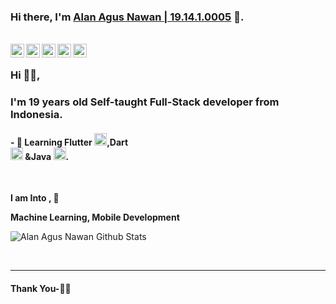 ### Hi there, I'm [Alan Agus Nawan | 19.14.1.0005](https://github.com/alanagusnawan) 👋. 


<br/>
<a href="https://wa.me/62895350311179/?text=Kenalan%20yuk%20?%20">
  <img align="left" alt="Alan Agus Nawan" width="22px" src="https://cdn.jsdelivr.net/npm/simple-icons@3.1.0/icons/whatsapp.svg" />
</a>
<a href="https://twitter.com/alan_agusnawan">
  <img align="left" alt="Alan Agus Nawan | Twitter" width="22px" src="https://cdn.jsdelivr.net/npm/simple-icons@v3.1.0/icons/twitter.svg" />
</a>
<a href="https://www.linkedin.com/in/alan-agus-nawan-1151141a0/">
  <img align="left" alt="Linkedin" width="22px" src="https://cdn.jsdelivr.net/npm/simple-icons@v3.1.0/icons/linkedin.svg" />
</a>
<a href="https://t.me/alanagusnawan">
  <img align="left" alt="Telegram" width="22px" src="https://cdn.jsdelivr.net/npm/simple-icons@v3.1.0/icons/telegram.svg" />
</a>
<a href="https://www.instagram.com/alan_agusnawan_/">
  <img align="left" alt="Instagram" width="22px" src="https://cdn.jsdelivr.net/npm/simple-icons@v3.1.0/icons/instagram.svg" />
</a>

<br />

### Hi 🙋‍♂️,
### I'm 19 years old Self-taught Full-Stack developer from Indonesia.


#### - 🥀 Learning Flutter  <code><img height="20" src="https://cdn-images-1.medium.com/fit/c/36/36/1*5-aoK8IBmXve5whBQM90GA.png"></code>,Dart <code> <img height="20" src="https://dart.dev/assets/shared/dart-logo-for-shares.png?2"></code> &Java <code><img height="20" src="https://www.oracle.com/a/tech/img/cb88-java-logo-001.jpg"></code>.



<br />


**I am Into , 🙏**

**Machine Learning, Mobile Development**
<br />


![Alan Agus Nawan Github Stats](https://github-readme-stats.vercel.app/api?username=alanagusnawan&show_icons=true&title_color=fff&icon_color=79ff97&text_color=9f9f9f&bg_color=151515)

<br />


***********************************

#### Thank You-🙏🏼
